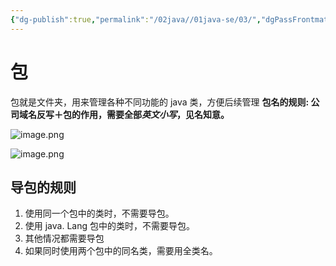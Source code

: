 ```yaml
---
{"dg-publish":true,"permalink":"/02java//01java-se/03/","dgPassFrontmatter":true}
---
```


# 包
包就是文件夹，用来管理各种不同功能的 java 类，方便后续管理
**包名的规则: 公司域名反写＋包的作用，需要全部*英文小写*，见名知意。**

![image.png](https://qkh-markdown-1316031240.cos.ap-nanjing.myqcloud.com/obsidian/202304160930915.png)

![image.png](https://qkh-markdown-1316031240.cos.ap-nanjing.myqcloud.com/obsidian/202304160930543.png)

## 导包的规则
1. 使用同一个包中的类时，不需要导包。
2. 使用 java. Lang 包中的类时，不需要导包。
3. 其他情况都需要导包
4. 如果同时使用两个包中的同名类，需要用全类名。

